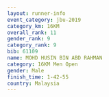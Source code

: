 ```yaml
---
layout: runner-info 
event_category: jbu-2019 
category_km: 16KM  
overall_rank: 11
gender_rank: 9
category_rank: 9
bib: 61109
name: MOHD HUSIN BIN ABD RAHMAN
category: 16KM Men Open
gender: Male
finish_time: 1-42-55
country: Malaysia
---
```


